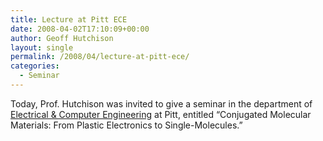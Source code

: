 ```yaml
---
title: Lecture at Pitt ECE
date: 2008-04-02T17:10:09+00:00
author: Geoff Hutchison
layout: single
permalink: /2008/04/lecture-at-pitt-ece/
categories:
  - Seminar
---
```

Today, Prof. Hutchison was invited to give a seminar in the department of [Electrical & Computer Engineering](http://www.engr2.pitt.edu/electrical/) at Pitt, entitled &#8220;Conjugated Molecular Materials: From Plastic Electronics to Single-Molecules.&#8221;
